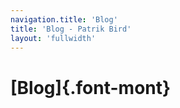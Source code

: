 ```yaml
---
navigation.title: 'Blog'
title: 'Blog - Patrik Bird'
layout: 'fullwidth'
---
```

# [Blog]{.font-mont}

<PostList />
